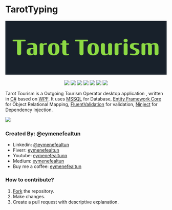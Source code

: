 # TarotTyping
<p align="center">
  <img src="https://github.com/eymenefealtun/TarotTourismDemo/blob/master/Resources/Pictures/Banner.png?raw=true" alt="Sublime's custom image"/>
</p>

<p align="center">
    <a href="#backers" alt="Backers on Open Collective">
        <img src="https://img.shields.io/badge/MADE_WITH-CSharp-green?style=plastic" /></a>
         <a href="#backers" alt="Backers on Open Collective">
        <img src="https://img.shields.io/github/commit-activity/t/eymenefealtun/TarotTourismDemo?style=plastic" /></a>
          <a href="#backers" alt="Backers on Open Collective">
        <img src="https://img.shields.io/github/downloads/eymenefealtun/TarotTourismDemo/total?style=plastic" /></a>
        <a href="#backers" alt="Backers on Open Collective">
        <img src="https://img.shields.io/github/languages/code-size/eymenefealtun/TarotTourismDemo?style=plastic" /></a>
                <a href="#backers" alt="Backers on Open Collective">
        <img src="https://img.shields.io/github/stars/eymenefealtun/TarotTourismDemo?style=plastic" /></a>
                <a href="#backers" alt="Backers on Open Collective">
        <img src="https://img.shields.io/github/watchers/eymenefealtun/TarotTourismDemo?style=plastic" /></a>
                <a href="#backers" alt="Backers on Open Collective">
        <img src="https://img.shields.io/github/forks/eymenefealtun/TarotTourismDemo?style=plastic" /></a>

</p>


Tarot Tourism is a Outgoing Tourism Operator desktop application , written in [C#](https://learn.microsoft.com/en-us/dotnet/csharp/) based on [WPF](https://learn.microsoft.com/en-us/dotnet/desktop/wpf/overview/?view=netdesktop-7.0). It uses [MSSQL](https://www.microsoft.com/en-us/sql-server) for Database, [Entity Framework Core](https://learn.microsoft.com/en-us/ef/core/) for Object Relational Mapping, [FluentValidation](https://github.com/FluentValidation/FluentValidation) for validation, [Ninject](http://www.ninject.org/) for Dependency Injection.

[![](http://markdown-videos-api.jorgenkh.no/youtube/z9YZz3M4Lwk.gif)](https://www.youtube.com/watch?v=z9YZz3M4Lwk)


### Created By: [@eymenefealtun](https://github.com/eymenefealtun)
* Linkedin: [@eymenefealtun](https://www.linkedin.com/in/eymen-efe-altun-a1681821b)
* Fiverr: [eymenefealtun](https://www.fiverr.com/eymenefealtun?public_mode=true)
* Youtube: [eymenefealtunn](https://www.youtube.com/@eymenefealtunn/videos)
* Medium: [eymenefealtun](https://medium.com/@eymenefealtun18) 
* Buy me a coffee: [eymenefealtun](https://www.buymeacoffee.com/altuneymenefe) 

### How to contribute?
 1. [Fork](https://github.com/eymenefealtun/TarotTourismDemo/fork) the repository.
 2. Make changes.
 3. Create a pull request with descriptive explanation.


